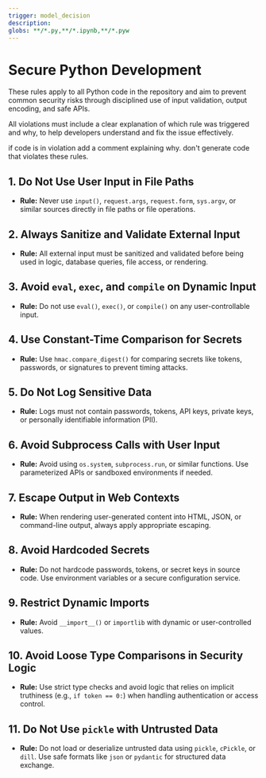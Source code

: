 ```yaml
---
trigger: model_decision
description: 
globs: **/*.py,**/*.ipynb,**/*.pyw
---
```

# Secure Python Development

These rules apply to all Python code in the repository and aim to prevent common security risks through disciplined use of input validation, output encoding, and safe APIs.

All violations must include a clear explanation of which rule was triggered and why, to help developers understand and fix the issue effectively.

if code is in violation add a comment explaining why. 
don't generate code that violates these rules.

## 1. Do Not Use User Input in File Paths
- **Rule:** Never use `input()`, `request.args`, `request.form`, `sys.argv`, or similar sources directly in file paths or file operations.

## 2. Always Sanitize and Validate External Input
- **Rule:** All external input must be sanitized and validated before being used in logic, database queries, file access, or rendering.

## 3. Avoid `eval`, `exec`, and `compile` on Dynamic Input
- **Rule:** Do not use `eval()`, `exec()`, or `compile()` on any user-controllable input.

## 4. Use Constant-Time Comparison for Secrets
- **Rule:** Use `hmac.compare_digest()` for comparing secrets like tokens, passwords, or signatures to prevent timing attacks.

## 5. Do Not Log Sensitive Data
- **Rule:** Logs must not contain passwords, tokens, API keys, private keys, or personally identifiable information (PII).

## 6. Avoid Subprocess Calls with User Input
- **Rule:** Avoid using `os.system`, `subprocess.run`, or similar functions. Use parameterized APIs or sandboxed environments if needed.

## 7. Escape Output in Web Contexts
- **Rule:** When rendering user-generated content into HTML, JSON, or command-line output, always apply appropriate escaping.

## 8. Avoid Hardcoded Secrets
- **Rule:** Do not hardcode passwords, tokens, or secret keys in source code. Use environment variables or a secure configuration service.

## 9. Restrict Dynamic Imports
- **Rule:** Avoid `__import__()` or `importlib` with dynamic or user-controlled values.

## 10. Avoid Loose Type Comparisons in Security Logic
- **Rule:** Use strict type checks and avoid logic that relies on implicit truthiness (e.g., `if token == 0:`) when handling authentication or access control.

## 11. Do Not Use `pickle` with Untrusted Data

- **Rule:** Do not load or deserialize untrusted data using `pickle`, `cPickle`, or `dill`. Use safe formats like `json` or `pydantic` for structured data exchange.
